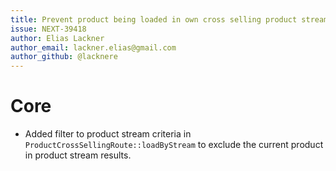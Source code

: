 ```yaml
---
title: Prevent product being loaded in own cross selling product streams
issue: NEXT-39418
author: Elias Lackner
author_email: lackner.elias@gmail.com
author_github: @lacknere
---
```

# Core
* Added filter to product stream criteria in `ProductCrossSellingRoute::loadByStream` to exclude the current product in product stream results.
